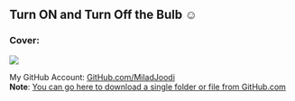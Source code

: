 ## Turn ON and Turn Off the Bulb ☺




### Cover:
![](https://s29.picofile.com/file/8466605584/TurnOn_TurnOff_Bulb_ex.gif)

My GitHub Account: [GitHub.com/MiladJoodi](https://github.com/miladjoodi)  
**Note**: [You can go here to download a single folder or file from GitHub.com](https://minhaskamal.github.io/DownGit/#/home)
